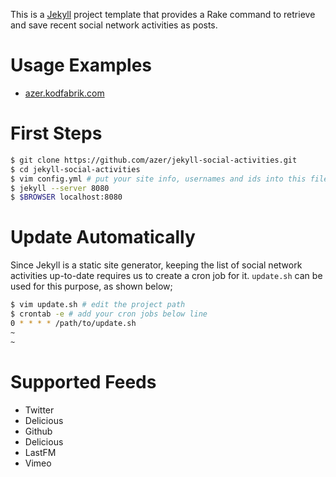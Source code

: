 This is a [Jekyll](http://github.com/mojombo/jekyll) project template that provides a Rake command to retrieve and
save recent social network activities as posts.

Usage Examples
==============
* [azer.kodfabrik.com](http://azer.kodfabrik.com)

First Steps
===========
```bash
$ git clone https://github.com/azer/jekyll-social-activities.git
$ cd jekyll-social-activities
$ vim config.yml # put your site info, usernames and ids into this file
$ jekyll --server 8080
$ $BROWSER localhost:8080
```

Update Automatically
====================
Since Jekyll is a static site generator, keeping the list of social network activities 
up-to-date requires us to create a cron job for it. `update.sh` can be used for this purpose, as shown below;

```bash
$ vim update.sh # edit the project path
$ crontab -e # add your cron jobs below line
0 * * * * /path/to/update.sh
~
~
```

Supported Feeds
===============
* Twitter
* Delicious
* Github
* Delicious
* LastFM
* Vimeo